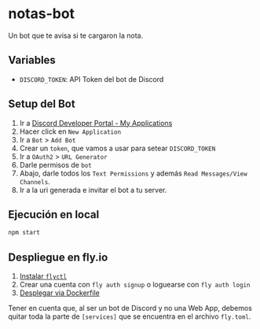 # notas-bot

Un bot que te avisa si te cargaron la nota.

## Variables

- `DISCORD_TOKEN`: API Token del bot de Discord

## Setup del Bot

1. Ir a [Discord Developer Portal - My Applications](https://discord.com/developers/applications)
2. Hacer click en `New Application`
3. Ir a `Bot` > `Add Bot`
4. Crear un `token`, que vamos a usar para setear `DISCORD_TOKEN`
5. Ir a `OAuth2` > `URL Generator`
6. Darle permisos de `bot`
7. Abajo, darle todos los `Text Permissions` y además
   `Read Messages/View Channels`.
8. Ir a la uri generada e invitar el bot a tu server.

## Ejecución en local

```bash
npm start
```

## Despliegue en fly.io

1. [Instalar `flyctl`](https://fly.io/docs/getting-started/installing-flyctl/)
2. Crear una cuenta con `fly auth signup` o loguearse con `fly auth login`
3. [Desplegar via Dockerfile](https://fly.io/docs/languages-and-frameworks/dockerfile/)

Tener en cuenta que, al ser un bot de Discord y no una Web App, debemos quitar
toda la parte de `[services]` que se encuentra en el archivo `fly.toml`.

